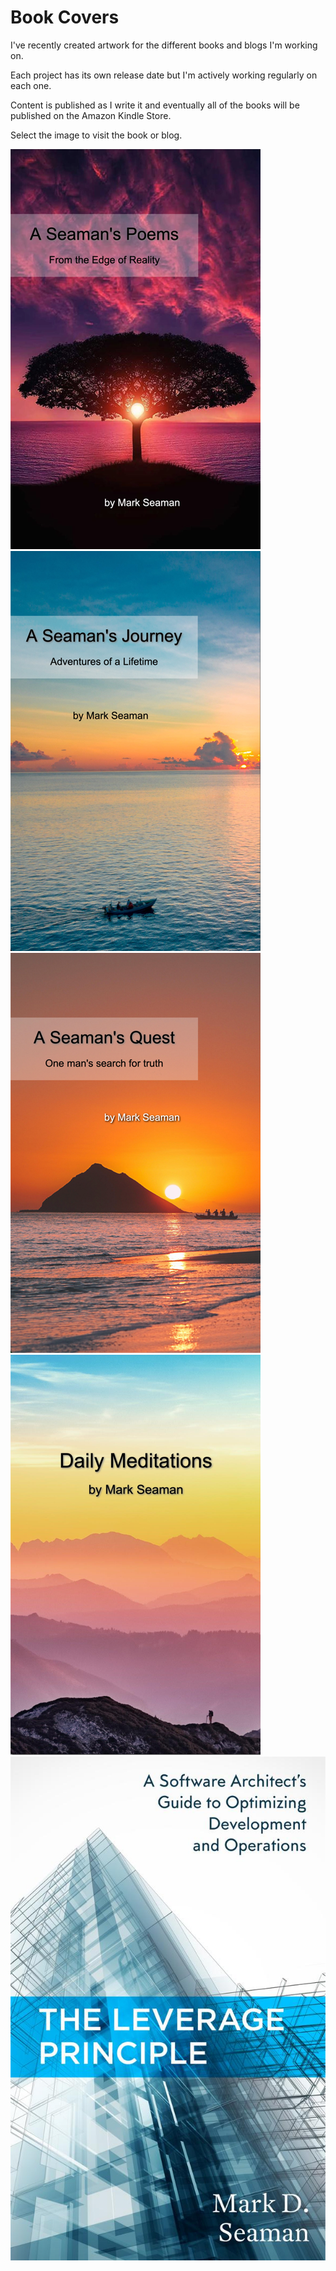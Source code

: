# Book Covers

I've recently created artwork for the different books and blogs I'm working
on.  

Each project has its own release date but I'm actively working regularly
on each one.  

Content is published as I write it and eventually all of the
books will be published on the Amazon Kindle Store.

Select the image to visit the book or blog.

![](static/images/seamansguide.com/poem/poem-cover-400.png)
![](static/images/seamansguide.com/journey/journey-cover-400.png)
![](static/images/seamansguide.com/quest/quest-cover-400.png)
![](static/images/spiritual-things.org/spiritual-cover-400.png)
![](static/images/seamansguide.com/leverage/Leverage_Principle.1000.jpg)

